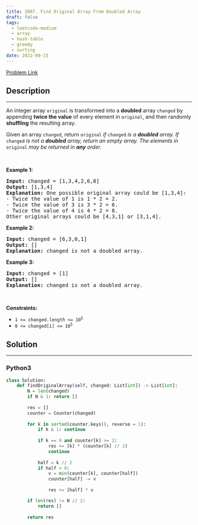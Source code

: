 ```yaml
---
title: 2007. Find Original Array From Doubled Array
draft: false
tags: 
  - leetcode-medium
  - array
  - hash-table
  - greedy
  - sorting
date: 2022-09-15
---
```


[Problem Link](https://leetcode.com/problems/find-original-array-from-doubled-array/)

## Description

---
<p>An integer array <code>original</code> is transformed into a <strong>doubled</strong> array <code>changed</code> by appending <strong>twice the value</strong> of every element in <code>original</code>, and then randomly <strong>shuffling</strong> the resulting array.</p>

<p>Given an array <code>changed</code>, return <code>original</code><em> if </em><code>changed</code><em> is a <strong>doubled</strong> array. If </em><code>changed</code><em> is not a <strong>doubled</strong> array, return an empty array. The elements in</em> <code>original</code> <em>may be returned in <strong>any</strong> order</em>.</p>

<p>&nbsp;</p>
<p><strong class="example">Example 1:</strong></p>

<pre>
<strong>Input:</strong> changed = [1,3,4,2,6,8]
<strong>Output:</strong> [1,3,4]
<strong>Explanation:</strong> One possible original array could be [1,3,4]:
- Twice the value of 1 is 1 * 2 = 2.
- Twice the value of 3 is 3 * 2 = 6.
- Twice the value of 4 is 4 * 2 = 8.
Other original arrays could be [4,3,1] or [3,1,4].
</pre>

<p><strong class="example">Example 2:</strong></p>

<pre>
<strong>Input:</strong> changed = [6,3,0,1]
<strong>Output:</strong> []
<strong>Explanation:</strong> changed is not a doubled array.
</pre>

<p><strong class="example">Example 3:</strong></p>

<pre>
<strong>Input:</strong> changed = [1]
<strong>Output:</strong> []
<strong>Explanation:</strong> changed is not a doubled array.
</pre>

<p>&nbsp;</p>
<p><strong>Constraints:</strong></p>

<ul>
	<li><code>1 &lt;= changed.length &lt;= 10<sup>5</sup></code></li>
	<li><code>0 &lt;= changed[i] &lt;= 10<sup>5</sup></code></li>
</ul>


## Solution

---
### Python3
``` py title='find-original-array-from-doubled-array'
class Solution:
    def findOriginalArray(self, changed: List[int]) -> List[int]:
        N = len(changed)
        if N & 1: return []
        
        res = []
        counter = Counter(changed)
        
        for k in sorted(counter.keys(), reverse = 1):
            if k & 1: continue
                
            if k == 0 and counter[k] >= 2:
                res += [k] * (counter[k] // 2)
                continue
                
            half = k // 2
            if half > 0:
                v = min(counter[k], counter[half])
                counter[half] -= v
                
                res += [half] * v

        if len(res) != N // 2:
            return []
        
        return res
```

